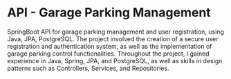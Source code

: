 # API - Garage Parking Management

SpringBoot API for garage parking management and user registration, using Java, JPA, PostgreSQL. The project involved the creation of a secure user registration and authentication system, as well as the implementation of garage parking control functionalities. Throughout the project, I gained experience in Java, Spring, JPA, and PostgreSQL, as well as skills in design patterns such as Controllers, Services, and Repositories.
